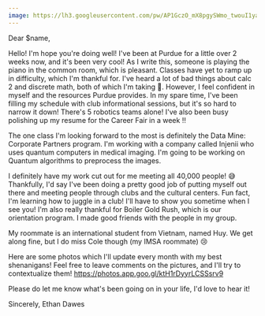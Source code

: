 ```yaml
---
image: https://lh3.googleusercontent.com/pw/AP1GczO_mX8pgySWmo_twouI1ya5obKpE8ctN7IirAXwXXpQezvx6IWZCima0EhYCnv13rzGErq7nJ0HM3RtFYFV4IPnxrAsk7rH3maMcKWGO4y3W-moRcZ3EX4OrnKLY2oWz-qJsKCF58pUpqQz655xBCS8pg=w653-h869-s-no-gm?authuser=0
---
```


Dear $name,

Hello! I'm hope you're doing well! I've been at Purdue for a little over 2 weeks now, and it's been very cool! As I write this, someone is playing the piano in the common room, which is pleasant. Classes have yet to ramp up in difficulty, which I'm thankful for. I've heard a lot of bad things about calc 2 and discrete math, both of which I'm taking 😬. However, I feel confident in myself and the resources Purdue provides. In my spare time, I've been filling my schedule with club informational sessions, but it's so hard to narrow it down! There's 5 robotics teams alone! I've also been busy polishing up my resume for the Career Fair in a week ‼️

The one class I'm looking forward to the most is definitely the Data Mine: Corporate Partners program. I'm working with a company called Injenii who uses quantum computers in medical imaging. I'm going to be working on Quantum algorithms to preprocess the images.

I definitely have my work cut out for me meeting all 40,000 people! 😅 Thankfully, I'd say I've been doing a pretty good job of putting myself out there and meeting people through clubs and the cultural centers. Fun fact, I'm learning how to juggle in a club! I'll have to show you sometime when I see you! I'm also really thankful for Boiler Gold Rush, which is our orientation program. I made good friends with the people in my group.

My roommate is an international student from Vietnam, named Huy. We get along fine, but I do miss Cole though (my IMSA roommate) 😢

Here are some photos which I'll update every month with my best shenanigans! Feel free to leave comments on the pictures, and I'll try to contextualize them! https://photos.app.goo.gl/ktH1rDyyrLCSSsrv9


Please do let me know what's been going on in your life, I'd love to hear it!

Sincerely,
Ethan Dawes